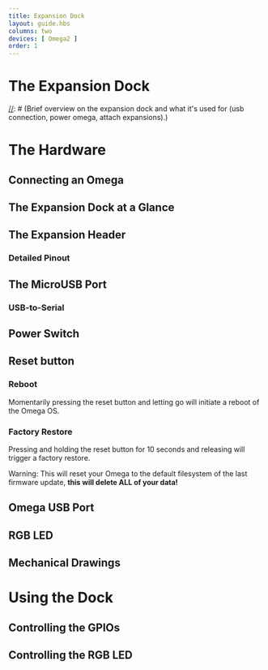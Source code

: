 ```yaml
---
title: Expansion Dock
layout: guide.hbs
columns: two
devices: [ Omega2 ]
order: 1
---
```



# The Expansion Dock

[//]: # (Brief overview on the expansion dock and what it's used for (usb connection, power omega, attach expansions).)


# The Hardware

[//]: # (small overview of the things the headings below cover)

## Connecting an Omega

[//]: # (picture guide on how to properly plug in an Omega)

## The Expansion Dock at a Glance

[//]: # (illustration with all of the key parts labelled - see https://wiki.onion.io/Tutorials/Expansions/Using-the-Power-Dock#the-hardware_the-power-dock-at-a-glance for an example)

## The Expansion Header

[//]: # (breakout of the Omega's GPIOs, can be connected to other circuits directly, or can use Omega expansions)

### Detailed Pinout

[//]: # (A detailed pinout diagram of the Expansion Header, showing which pins are multiplexed - see Lazar for an example)

## The MicroUSB Port

[//]: # (explain that it provides power to the omega, mention that the Omega is powered by 3.3V and that the Dock has a regulator to take the 5V from the microUSB and step it down to 3.3V)

### USB-to-Serial

[//]: # (explanation that there is a usb to serial chip on-board that allows for a serial connection between the Omega and a computer)
[//]: # (LATER: add link to the connecting to the omega with serial article)

## Power Switch

[//]: # (inform them of what the power switch will do: cut power to the Omega but keep the USB to serial chip running)
[//]: # (have illustrations showing the ON and OFF positions)

## Reset button

[//]: # (reset button is connected directly to the Omega's reset GPIO, can be used to just trigger a reboot or even a full factory restore)

### Reboot

Momentarily pressing the reset button and letting go will initiate a reboot of the Omega OS.

### Factory Restore

Pressing and holding the reset button for 10 seconds and releasing will trigger a factory restore.

Warning: This will reset your Omega to the default filesystem of the last firmware update, **this will delete ALL of your data!**

## Omega USB Port

[//]: # (USB port connected to the Omega - interface USB devices with the Omega, mention that it's a type A connector)

## RGB LED

[//]: # (explanation of the RGB LEDs, description of which Omega GPIOs control which colour, mention that the LED is active-low)

## Mechanical Drawings

[//]: # (insert gabe's dope mechanical drawings)


# Using the Dock

[//]: # (little overview of the special features of this dock)

## Controlling the GPIOs

[//]: # (mention how the GPIOs can be controlled and provide link to the gpio article)

## Controlling the RGB LED

[//]: # (copy the existing RGB LED article)
